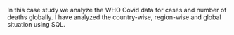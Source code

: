 In this case study we analyze the WHO Covid data for cases and number of deaths globally.
I have analyzed the country-wise, region-wise and global situation using SQL.
